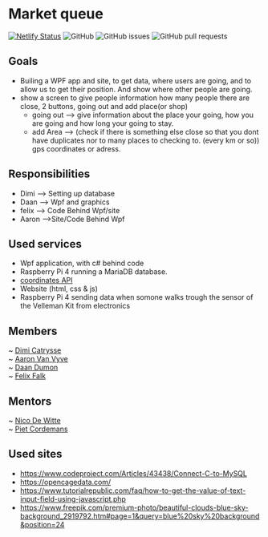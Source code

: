 # Market queue

[![Netlify Status](https://api.netlify.com/api/v1/badges/dd6b92c9-030e-468b-b476-761fd760f822/deploy-status)](https://app.netlify.com/sites/market-queue/deploys)
![GitHub](https://img.shields.io/github/license/vives-projectweek-1-2020/Market-queue?style=plastic)
![GitHub issues](https://img.shields.io/github/issues/vives-projectweek-1-2020/Market-queue?style=plastic)
![GitHub pull requests](https://img.shields.io/github/issues-pr/vives-projectweek-1-2020/Market-queue?style=plastic)

## Goals
* Builing a WPF app and site, to get data, where users are going, and to allow us to get their position. And show where other people are going.
* show a screen to give people information how many people there are close, 2 buttons, going out and add place(or shop)
    * going out --> give information about the place your going, how you are going and how long your going to stay.
    * add Area --> (check if there is something else close so that you dont have duplicates nor to many places to checking to. (every km or so)) gps coordinates or adress. 

## Responsibilities
* Dimi --> Setting up database
* Daan --> Wpf and graphics
* felix --> Code Behind Wpf/site
* Aaron -->Site/Code Behind Wpf

## Used services
* Wpf application, with c# behind code
* Raspberry Pi 4 running a MariaDB database.
* [coordinates API](https://opencagedata.com/)
* Website (html, css & js)
* Raspberry Pi 4 sending data when somone walks trough the sensor of the Velleman Kit from electronics

## Members
~ [Dimi Catrysse](https://github.com/DimDim2001)  
~ [Aaron Van Vyve](https://github.com/AaronVanV)  
~ [Daan Dumon](https://github.com/DaanDumon)  
~ [Felix Falk](https://github.com/felixfalk2903)  

## Mentors
~ [Nico De Witte](https://github.com/bioboost)  
~ [Piet Cordemans](https://github.com/pcordemans)


## Used sites

 * https://www.codeproject.com/Articles/43438/Connect-C-to-MySQL
 * https://opencagedata.com/
 * https://www.tutorialrepublic.com/faq/how-to-get-the-value-of-text-input-field-using-javascript.php
 * https://www.freepik.com/premium-photo/beautiful-clouds-blue-sky-background_2919792.htm#page=1&query=blue%20sky%20background&position=24